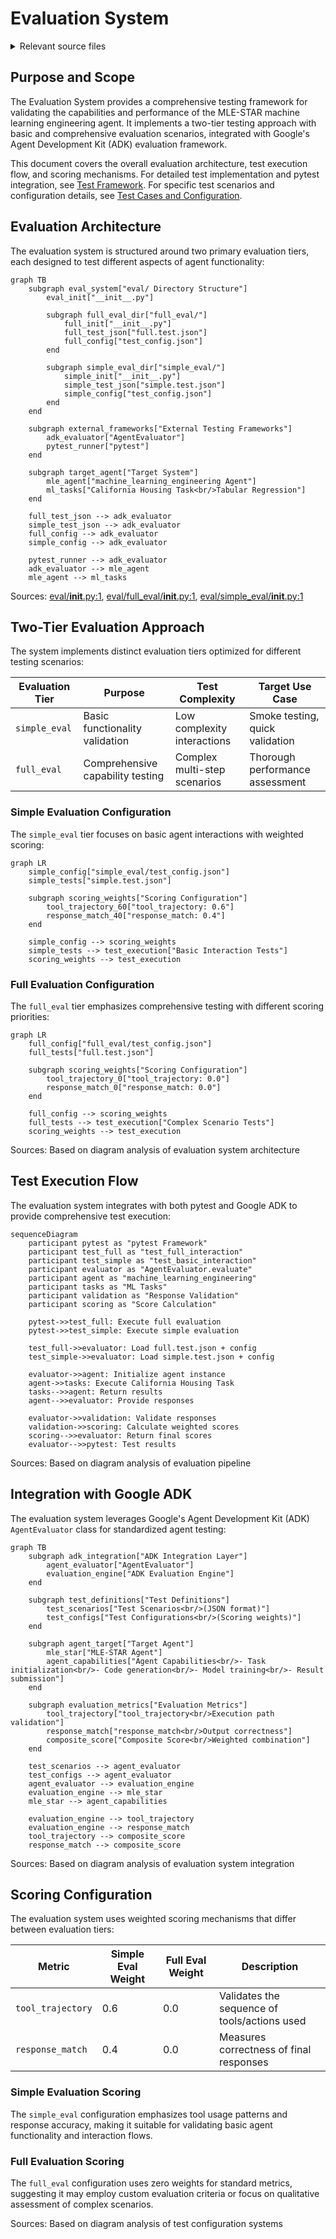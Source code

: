 # Evaluation System

<details>
<summary>Relevant source files</summary>

The following files were used as context for generating this wiki page:

- [eval/__init__.py](eval/__init__.py)
- [eval/full_eval/__init__.py](eval/full_eval/__init__.py)
- [eval/simple_eval/__init__.py](eval/simple_eval/__init__.py)

</details>



## Purpose and Scope

The Evaluation System provides a comprehensive testing framework for validating the capabilities and performance of the MLE-STAR machine learning engineering agent. It implements a two-tier testing approach with basic and comprehensive evaluation scenarios, integrated with Google's Agent Development Kit (ADK) evaluation framework.

This document covers the overall evaluation architecture, test execution flow, and scoring mechanisms. For detailed test implementation and pytest integration, see [Test Framework](#5.1). For specific test scenarios and configuration details, see [Test Cases and Configuration](#5.2).

## Evaluation Architecture

The evaluation system is structured around two primary evaluation tiers, each designed to test different aspects of agent functionality:

```mermaid
graph TB
    subgraph eval_system["eval/ Directory Structure"]
        eval_init["__init__.py"]
        
        subgraph full_eval_dir["full_eval/"]
            full_init["__init__.py"]
            full_test_json["full.test.json"]
            full_config["test_config.json"]
        end
        
        subgraph simple_eval_dir["simple_eval/"]
            simple_init["__init__.py"] 
            simple_test_json["simple.test.json"]
            simple_config["test_config.json"]
        end
    end
    
    subgraph external_frameworks["External Testing Frameworks"]
        adk_evaluator["AgentEvaluator"]
        pytest_runner["pytest"]
    end
    
    subgraph target_agent["Target System"]
        mle_agent["machine_learning_engineering Agent"]
        ml_tasks["California Housing Task<br/>Tabular Regression"]
    end
    
    full_test_json --> adk_evaluator
    simple_test_json --> adk_evaluator
    full_config --> adk_evaluator
    simple_config --> adk_evaluator
    
    pytest_runner --> adk_evaluator
    adk_evaluator --> mle_agent
    mle_agent --> ml_tasks
```

Sources: [eval/__init__.py:1](), [eval/full_eval/__init__.py:1](), [eval/simple_eval/__init__.py:1]()

## Two-Tier Evaluation Approach

The system implements distinct evaluation tiers optimized for different testing scenarios:

| Evaluation Tier | Purpose | Test Complexity | Target Use Case |
|-----------------|---------|-----------------|-----------------|
| `simple_eval` | Basic functionality validation | Low complexity interactions | Smoke testing, quick validation |
| `full_eval` | Comprehensive capability testing | Complex multi-step scenarios | Thorough performance assessment |

### Simple Evaluation Configuration

The `simple_eval` tier focuses on basic agent interactions with weighted scoring:

```mermaid
graph LR
    simple_config["simple_eval/test_config.json"]
    simple_tests["simple.test.json"]
    
    subgraph scoring_weights["Scoring Configuration"]
        tool_trajectory_60["tool_trajectory: 0.6"]
        response_match_40["response_match: 0.4"]
    end
    
    simple_config --> scoring_weights
    simple_tests --> test_execution["Basic Interaction Tests"]
    scoring_weights --> test_execution
```

### Full Evaluation Configuration  

The `full_eval` tier emphasizes comprehensive testing with different scoring priorities:

```mermaid
graph LR
    full_config["full_eval/test_config.json"]
    full_tests["full.test.json"]
    
    subgraph scoring_weights["Scoring Configuration"]
        tool_trajectory_0["tool_trajectory: 0.0"]
        response_match_0["response_match: 0.0"]
    end
    
    full_config --> scoring_weights
    full_tests --> test_execution["Complex Scenario Tests"]
    scoring_weights --> test_execution
```

Sources: Based on diagram analysis of evaluation system architecture

## Test Execution Flow

The evaluation system integrates with both pytest and Google ADK to provide comprehensive test execution:

```mermaid
sequenceDiagram
    participant pytest as "pytest Framework"
    participant test_full as "test_full_interaction"
    participant test_simple as "test_basic_interaction" 
    participant evaluator as "AgentEvaluator.evaluate"
    participant agent as "machine_learning_engineering"
    participant tasks as "ML Tasks"
    participant validation as "Response Validation"
    participant scoring as "Score Calculation"
    
    pytest->>test_full: Execute full evaluation
    pytest->>test_simple: Execute simple evaluation
    
    test_full->>evaluator: Load full.test.json + config
    test_simple->>evaluator: Load simple.test.json + config
    
    evaluator->>agent: Initialize agent instance
    agent->>tasks: Execute California Housing Task
    tasks-->>agent: Return results
    agent-->>evaluator: Provide responses
    
    evaluator->>validation: Validate responses
    validation->>scoring: Calculate weighted scores
    scoring-->>evaluator: Return final scores
    evaluator-->>pytest: Test results
```

Sources: Based on diagram analysis of evaluation pipeline

## Integration with Google ADK

The evaluation system leverages Google's Agent Development Kit (ADK) `AgentEvaluator` class for standardized agent testing:

```mermaid
graph TB
    subgraph adk_integration["ADK Integration Layer"]
        agent_evaluator["AgentEvaluator"]
        evaluation_engine["ADK Evaluation Engine"]
    end
    
    subgraph test_definitions["Test Definitions"]
        test_scenarios["Test Scenarios<br/>(JSON format)"]
        test_configs["Test Configurations<br/>(Scoring weights)"]
    end
    
    subgraph agent_target["Target Agent"]
        mle_star["MLE-STAR Agent"]
        agent_capabilities["Agent Capabilities<br/>- Task initialization<br/>- Code generation<br/>- Model training<br/>- Result submission"]
    end
    
    subgraph evaluation_metrics["Evaluation Metrics"]
        tool_trajectory["tool_trajectory<br/>Execution path validation"]
        response_match["response_match<br/>Output correctness"]
        composite_score["Composite Score<br/>Weighted combination"]
    end
    
    test_scenarios --> agent_evaluator
    test_configs --> agent_evaluator
    agent_evaluator --> evaluation_engine
    evaluation_engine --> mle_star
    mle_star --> agent_capabilities
    
    evaluation_engine --> tool_trajectory
    evaluation_engine --> response_match
    tool_trajectory --> composite_score
    response_match --> composite_score
```

Sources: Based on diagram analysis of evaluation system integration

## Scoring Configuration

The evaluation system uses weighted scoring mechanisms that differ between evaluation tiers:

| Metric | Simple Eval Weight | Full Eval Weight | Description |
|--------|-------------------|------------------|-------------|
| `tool_trajectory` | 0.6 | 0.0 | Validates the sequence of tools/actions used |
| `response_match` | 0.4 | 0.0 | Measures correctness of final responses |

### Simple Evaluation Scoring

The `simple_eval` configuration emphasizes tool usage patterns and response accuracy, making it suitable for validating basic agent functionality and interaction flows.

### Full Evaluation Scoring  

The `full_eval` configuration uses zero weights for standard metrics, suggesting it may employ custom evaluation criteria or focus on qualitative assessment of complex scenarios.

Sources: Based on diagram analysis of test configuration systems